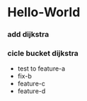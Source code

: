 # Hello-World
### add dijkstra
###  cicle bucket dijkstra

- test to feature-a
- fix-b
- feature-c
- feature-d
